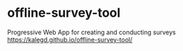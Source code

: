 # offline-survey-tool
Progressive Web App for creating and conducting surveys
https://kalegd.github.io/offline-survey-tool/

